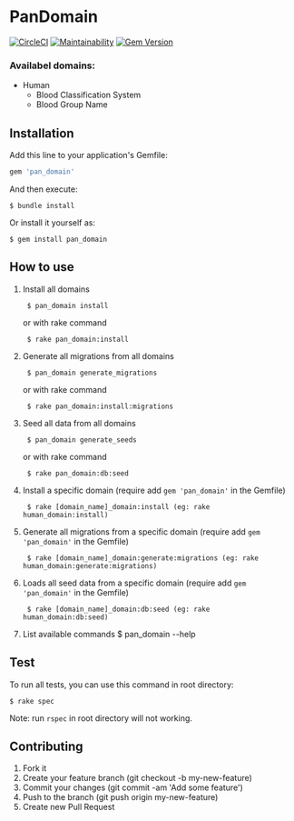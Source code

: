 # PanDomain

[![CircleCI](https://circleci.com/gh/pangrams/pan_domain/tree/master.svg?style=svg)](https://circleci.com/gh/pangrams/pan_domain/tree/master) [![Maintainability](https://api.codeclimate.com/v1/badges/a2acd2f2ef5729e95b70/maintainability)](https://codeclimate.com/github/pangrams/pan_domain/maintainability) [![Gem Version](https://badge.fury.io/rb/pan_domain.svg)](https://badge.fury.io/rb/pan_domain)

### Availabel domains:
- Human
    - Blood Classification System
    - Blood Group Name

## Installation

Add this line to your application's Gemfile:

```ruby
gem 'pan_domain'
```

And then execute:

    $ bundle install

Or install it yourself as:

    $ gem install pan_domain

## How to use

1. Install all domains

        $ pan_domain install

    or with rake command

        $ rake pan_domain:install

2. Generate all migrations from all domains

        $ pan_domain generate_migrations

    or with rake command
    
        $ rake pan_domain:install:migrations
        
3. Seed all data from all domains

        $ pan_domain generate_seeds

    or with rake command

        $ rake pan_domain:db:seed

4. Install a specific domain (require add ```gem 'pan_domain'``` in the Gemfile)

        $ rake [domain_name]_domain:install (eg: rake human_domain:install)

5. Generate all migrations from a specific domain (require add ```gem 'pan_domain'``` in the Gemfile)

        $ rake [domain_name]_domain:generate:migrations (eg: rake human_domain:generate:migrations)

6. Loads all seed data from a specific domain (require add ```gem 'pan_domain'``` in the Gemfile)

        $ rake [domain_name]_domain:db:seed (eg: rake human_domain:db:seed)

7. List available commands
        $ pan_domain --help

## Test

To run all tests, you can use this command in root directory:

    $ rake spec

Note: run `rspec` in root directory will not working.

## Contributing

1. Fork it
2. Create your feature branch (git checkout -b my-new-feature)
3. Commit your changes (git commit -am 'Add some feature')
4. Push to the branch (git push origin my-new-feature)
5. Create new Pull Request
